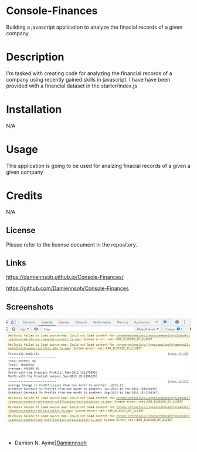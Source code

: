 # Console-Finances
Building a javascript application to analyze the finacial records of a given company.

# Description
I'm tasked with creating code for analyzing the financial records of a company using recently gained skills in javascript. I have have been provided with a financial dataset in the starter/index.js

# Installation
N/A

# Usage
This application is going to be used for analzing finacial records of a given a given company

# Credits
N/A

## License
Please refer to the license document in the repository.

## Links
https://damiennsoh.github.io/Console-Finances/

https://github.com/Damiennsoh/Console-Finances

## Screenshots
![image](https://github.com/Damiennsoh/Console-Finances/blob/main/Screenshots/Finace.console.jpg)

* Damien N. Ayine|[Damiennsoh](https://github.com/)



